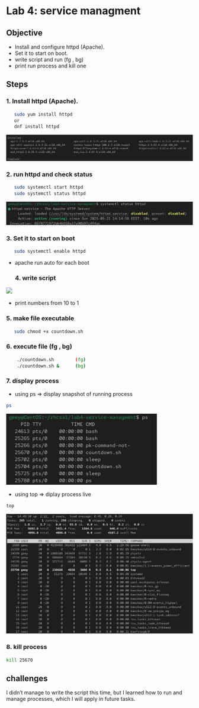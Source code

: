 # Lab 4: service managment

## Objective

- Install and configure httpd (Apache). 
- Set it to start on boot.  
- write script and run (fg , bg)
- print run process and kill one 

## Steps

  ### 1. Install httpd (Apache).
  ```bash
     sudo yum install httpd
     or
     dnf install httpd
```
[![](Images/1.jpg)](Images/1.jpg)


  ### 2. run httpd and check status
  ```bash
     sudo systemctl start httpd
     sudo systemctl status httpd
  ```
[![](Images/2.jpg)](Images/2.jpg)

  ### 3. Set it to start on boot
  ```bash
     sudo systemctl enable httpd
  ```
- apache run auto for each boot

  ### 4. write script  
[![](Images/3.jpg)](Images/3.jpg)
  - print numbers from 10 to 1    

  ### 5. make file executable   
  ```bash
     sudo chmod +x countdown.sh
  ```
    
  ### 6. execute file (fg , bg)
  ```bash
      ./countdown.sh        (fg)
      ./countdown.sh &      (bg)
  ```

  ### 7. display process
  - using ps  => display snapshot of running process
```bash
ps
```
[![](Images/ps.jpg)](Images/ps.jpg)

- using top  => diplay process live
```bash
top
```
[![](Images/top.jpg)](Images/top.jpg)

### 8. kill process 
```bash
kill 25670
```
   


## challenges 
I didn’t manage to write the script this time, but I learned how to run and manage processes, which I will apply in future tasks.
 


